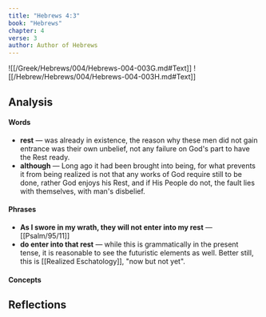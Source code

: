```yaml
---
title: "Hebrews 4:3"
book: "Hebrews"
chapter: 4
verse: 3
author: Author of Hebrews
---
```

![[/Greek/Hebrews/004/Hebrews-004-003G.md#Text]]
![[/Hebrew/Hebrews/004/Hebrews-004-003H.md#Text]]

## Analysis

#### Words
- **rest** — was already in existence, the reason why these men did not gain entrance was their own unbelief, not any failure on God's part to have the Rest ready.
- **although** — Long ago it had been brought into being, for what prevents it from being realized is not that any works of God require still to be done, rather God enjoys his Rest, and if His People do not, the fault lies with themselves, with man's disbelief.

#### Phrases
- **As I swore in my wrath, they will not enter into my rest** — [[Psalm/95/11]]
- **do enter into that rest** — while this is grammatically in the present tense, it is reasonable to see the futuristic elements as well.  Better still, this is [[Realized Eschatology]], "now but not yet".

#### Concepts

## Reflections

